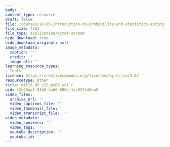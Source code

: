 ```yaml
---
body: ''
content_type: resource
draft: false
file: /courses/18-05-introduction-to-probability-and-statistics-spring-2022/mit18_05_s22_ps09_sol.r
file_size: 7203
file_type: application/octet-stream
hide_download: true
hide_download_original: null
image_metadata:
  caption: ''
  credit: ''
  image-alt: ''
learning_resource_types:
- Tools
license: https://creativecommons.org/licenses/by-nc-sa/4.0/
resourcetype: Other
title: mit18_05_s22_ps09_sol.r
uid: f2e49aaf-91b0-4a66-896e-1cc82f2d8ea5
video_files:
  archive_url: ''
  video_captions_file: ''
  video_thumbnail_file: ''
  video_transcript_file: ''
video_metadata:
  video_speakers: ''
  video_tags: ''
  youtube_description: ''
  youtube_id: ''
---
```

